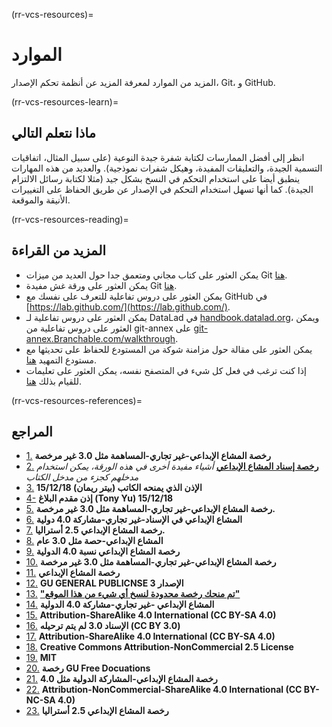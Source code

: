 (rr-vcs-resources)=
# الموارد
المزيد من الموارد لمعرفة المزيد عن أنظمة تحكم الإصدار، Git، و GitHub.

(rr-vcs-resources-learn)=
## ماذا نتعلم التالي

انظر إلى أفضل الممارسات لكتابة شفرة جيدة النوعية (على سبيل المثال، اتفاقيات التسمية الجيدة، والتعليقات المفيدة، وهيكل شفرات نموذجية). والعديد من هذه المهارات ينطبق أيضا على استخدام التحكم في النسخ بشكل جيد (مثلا لكتابة رسائل الالتزام الجيدة). كما أنها تسهل استخدام التحكم في الإصدار عن طريق الحفاظ على التغييرات الأنيقة والموقعة.

(rr-vcs-resources-reading)=
## المزيد من القراءة

- يمكن العثور على كتاب مجاني ومتعمق جدا حول العديد من ميزات Git [هنا](https://Git-scm.com/book/en/v2).
- يمكن العثور على ورقة غش مفيدة Git [هنا](https://education.github.com/git-cheat-sheet-education.pdf).
- يمكن العثور على دروس تفاعلية للتعرف على نفسك مع GitHub في [https://lab.github.com/](https://lab.github.com/).
- يمكن العثور على دروس تفاعلية لـ DataLad في [handbook.datalad.org](http://handbook.datalad.org)، ويمكن العثور على دروس تفاعلية من git-annex على [git-annex.Branchable.com/walkthrough](https://git-annex.branchable.com/walkthrough/).
- يمكن العثور على مقالة حول مزامنة شوكة من المستودع للحفاظ على تحديثها مع مستودع التمهيد [هنا](https://help.github.com/en/articles/syncing-a-fork).
- إذا كنت ترغب في فعل كل شيء في المتصفح نفسه، يمكن العثور على تعليمات للقيام بذلك [هنا](https://github.com/KirstieJane/STEMMRoleModels/wiki/Syncing-your-fork-to-the-original-repository-via-the-browser).

(rr-vcs-resources-references)=
## المراجع

- [1.](https://git-scm.com/book/en/v2/Getting-Started-About-Version-Controls) **رخصة المشاع الإبداعي-غير تجاري-المساهمة مثل 3.0 غير مرخصة**
- [2.](https://link.springer.com/article/10.1186/1751-0473-8-7) **[رخصة إسناد المشاع الإبداعي](http://creativecommons.org/licenses/by/2.0)** *أشياء مفيدة أخرى في هذه الورقة، يمكن استخدام مدخلهم كجزء من مدخل الكتاب*
- [3.](http://crlionline.net/node/198) **الإذن الذي يمنحه الكاتب (بيتر ريمان) 15/12/18**
- [4-](https://tonysyu.github.io/source-control-for-scientists-and-soloists.html#.XA6Q3mj7RPY) **إذن مقدم البلاغ (Tony Yu) 15/12/18**
- [5.](https://git-scm.com/book/en/v2/Git-Basics-Getting-a-Git-Repository#ch02-git-basics-chapter) **رخصة المشاع الإبداعي-غير تجاري-المساهمة مثل 3.0 غير مرخصة.**
- [6.](https://githowto.com/undoing_committed_changes) **المشاع الإبداعي في الإسناد-غير تجاري-مشاركة 4.0 دولية**
- [7.](https://www.atlassian.com/git/tutorials/saving-changes/git-diff) **رخصة المشاع الإبداعي 2.5 أستراليا.**
- [8.](http://sethrobertson.github.io/GitBestPractices/) **المشاع الإبداعي-حصة مثل 3.0 عام**
- [9.](https://guide.esciencecenter.nl/best_practices/version_control.html) **رخصة المشاع الإبداعي نسبة 4.0 الدولية**
- [10.](https://git-scm.com/book/en/v2/Distributed-Git-Contributing-to-a-Project) **رخصة المشاع الإبداعي-غير تجاري-المساهمة مثل 3.0 غير مرخصة**
- [11.](https://opensource.com/article/18/5/git-branching) **رخصة المشاع الإبداعي**
- [12.](https://github.com/Kunena/Kunena-Forum/wiki/Create-a-new-branch-with-git-and-manage-branches) **GU GENERAL PUBLICNSE الإصدار 3**
- [13.](http://genomewiki.ucsc.edu/index.php/Resolving_merge_conflicts_in_Git) **["تم منحك رخصة محدودة لنسخ أي شيء من هذا الموقع"](http://genomewiki.ucsc.edu/index.php/Genomewiki:General_disclaimer)**
- [14.](https://githowto.com/resolving_conflicts) **المشاع الإبداعي -غير تجاري-مشاركة 4.0 الدولية**
- [15.](https://opensource.com/article/18/1/step-step-guide-git) **Attribution-ShareAlike 4.0 International (CC BY-SA 4.0)**
- [16.](https://kbroman.org/github_tutorial/pages/init.html) **الإسناد 3.0 لم يتم ترحيله (CC BY 3.0)**
- [17.](https://opensource.com/article/18/2/how-clone-modify-add-delete-git-files) **Attribution-ShareAlike 4.0 International (CC BY-SA 4.0)**
- [18.](https://thejunkland.com/blog/how-to-write-good-readme.html) **Creative Commons Attribution-NonCommercial 2.5 License**
- [19.](https://gist.github.com/PurpleBooth/109311bb0361f32d87a2) **MIT**
- [20.](https://commons.wikimedia.org/wiki/Taj_Mahal#/media/File:Taj_Mahal_in_March_2004.jpg) **رخصة GU Free Docuations**
- [21.](https://juristr.com/blog/2013/04/git-explained/) **رخصة المشاع الإبداعي-المشاركة الدولية مثل 4.0**
- [22.](http://simpleprimate.com/github-for-web-designers/glossary.html) **Attribution-NonCommercial-ShareAlike 4.0 International (CC BY-NC-SA 4.0)**
- [23.](https://www.atlassian.com/git/tutorials/merging-vs-rebasing) **رخصة المشاع الإبداعي 2.5 أستراليا**
